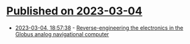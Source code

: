 # [Published on 2023-03-04](index.md)

* [2023-03-04, 18:57:38](https://lobste.rs/s/lafnuo/reverse_engineering_electronics_globus) - [Reverse-engineering the electronics in the Globus analog navigational computer](http://www.righto.com/2023/03/reverse-engineering-electronics-in.html)
